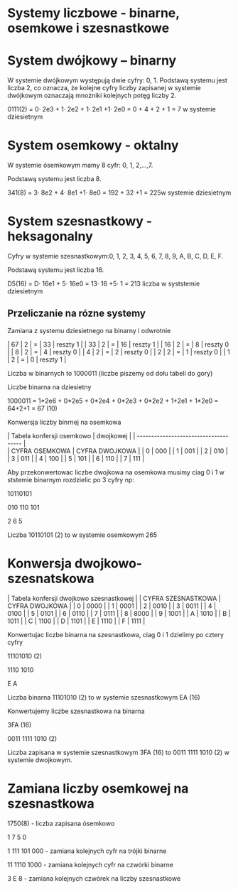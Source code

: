 # Systemy liczbowe - binarne, osemkowe i szesnastkowe


# System dwójkowy – binarny 
W systemie dwójkowym występują dwie cyfry: 0, 1. Podstawą systemu jest liczba 2, co oznacza, że kolejne cyfry liczby zapisanej w systemie dwójkowym oznaczają mnożniki kolejnych potęg liczby 2.</p> 
<p>0111(2) = 0· 2e3 + 1· 2e2 + 1· 2e1 +1· 2e0 = 0 + 4 + 2 + 1 = 7 w systemie dziesietnym </p>

# System osemkowy - oktalny
<p>W systemie ósemkowym mamy 8 cyfr: 0, 1, 2,...,7.</p>  
<p>Podstawą systemu jest liczba 8. </p>
<p> 341(8) = 3· 8e2 + 4· 8e1 +1· 8e0 = 192 + 32 +1 = 225w systemie dziesietnym </p>

# System szesnastkowy - heksagonalny
<p>Cyfry w systemie szesnastkowym:0, 1, 2, 3, 4, 5, 6, 7, 8, 9, A, B, C, D, E, F.</p> 
<p> Podstawą systemu jest liczba 16. </p> 
<p>D5(16) = D· 16e1 + 5· 16e0 = 13· 16 +5· 1 = 213 liczba w syststemie dziesietnym </p>


## Przeliczanie na rózne systemy

<p>Zamiana z systemu dziesietnego na binarny i odwrotnie</p>
<p></p>

 | 67 | 2 | = | 33 | reszty 1 |
 | 33 | 2 | = | 16 | reszty 1 |
 | 16 | 2 | = | 8  | reszty 0 |
 | 8  | 2 | = | 4  | reszty 0 |
 | 4  | 2 | = | 2  | reszty 0 |
 | 2  | 2 | = | 1  | reszty 0 |
 | 1  | 2 | = | 0  | reszty 1 |

<p></p>
<p> Liczba w binarnych to 1000011 (liczbe piszemy od dołu tabeli do gory)</p>
<p> Liczbe binarna na dziesietny </p>
<p> 1000011 = 1*2e6 + 0*2e5 + 0*2e4 + 0*2e3 + 0*2e2 + 1+2e1 + 1*2e0  = 64+2+1 = 67 (10)</p>

<p> Konwersja liczby binrnej na osemkowa</p>
<p></p>

 | Tabela konfersji osemkowo | dwojkowej |
 | ------------------------------------- |  
 | CYFRA OSEMKOWA  |   CYFRA DWOJKOWA   |
 |       0         |     000            |
 |       1         |     001            |
 |       2         |     010            |
 |       3         |     011            |
 |       4         |     100            |
 |       5         |     101            |
 |       6         |     110            |
 |       7         |     111            |

<p></p>
<p> Aby przekonwertowac liczbe dwojkowa na osemkowa musimy ciag 0 i 1 w ststemie binarnym rozdzielic po 3 cyfry np:</p>
<p> 10110101</p
<p> 010 110 101 </p>
<p>  2   6   5  </p>
<p> Liczba 10110101 (2) to w systemie osemkowym 265</p>

# Konwersja dwojkowo- szesnatskowa

<p> </p>

 | Tabela konfersji dwojkowo szesnastkowej |
 | CYFRA SZESNASTKOWA  |   CYFRA DWOJKOWA  |
 |       0             |     0000          |
 |       1             |     0001          |
 |       2             |     0010          |
 |       3             |     0011          |
 |       4             |     0100          |
 |       5             |     0101          |
 |       6             |     0110          |
 |       7             |     0111          |
 |       8             |     8000          |
 |       9             |     1001          |
 |       A             |     1010          |
 |       B             |     1011          |
 |       C             |     1100          |
 |       D             |     1101          |
 |       E             |     1110          |
 |       F             |     1111          |

<p> Konwertujac liczbe binarna na szesnastkowa, ciag 0 i 1 dzielimy po cztery cyfry</p>
<p> 11101010 (2) </p>
<p> 1110 1010 </P>
<p>  E     A  </p>
<p> Liczba binarna 11101010 (2) to w systemie szesnastkowym EA (16) 
<p> Konwertujemy liczbe szesnastkowa na binarna</p>
<p>  3FA (16) </p>
<p> 0011 1111 1010 (2) </p>
<p> Liczba zapisana w systemie szesnastkowym 3FA (16) to 0011 1111 1010 (2) w systemie dwojkowym. </p>


# Zamiana liczby osemkowej na szesnastkowa

<p>  1750(8)  - liczba zapisana ósemkowo
<p>  1    7     5     0 </p>
<p>  1   111   101   000   - zamiana kolejnych cyfr na trójki binarne</p>
<p> 11   1110  1000 - zamiana kolejnych cyfr na czwórki binarne</p>
<p>  3     E     8  - zamiana kolejnych czwórek na liczby szesnastkowe</p>
